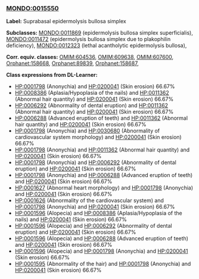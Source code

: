 
### [MONDO:0015550](http://purl.obolibrary.org/obo/MONDO_0015550)
**Label:** Suprabasal epidermolysis bullosa simplex

**Subclasses:** [MONDO:0011869](http://purl.obolibrary.org/obo/MONDO_0011869) (epidermolysis bullosa simplex superficialis), [MONDO:0011472](http://purl.obolibrary.org/obo/MONDO_0011472) (epidermolysis bullosa simplex due to plakophilin deficiency), [MONDO:0012323](http://purl.obolibrary.org/obo/MONDO_0012323) (lethal acantholytic epidermolysis bullosa), 

**Corr. equiv. classes:** [OMIM:604536](http://purl.obolibrary.org/obo/OMIM_604536), [OMIM:609638](http://purl.obolibrary.org/obo/OMIM_609638), [OMIM:607600](http://purl.obolibrary.org/obo/OMIM_607600), [Orphanet:158668](http://www.orpha.net/ORDO/Orphanet_158668), [Orphanet:89839](http://www.orpha.net/ORDO/Orphanet_89839), [Orphanet:158687](http://www.orpha.net/ORDO/Orphanet_158687), 

**Class expressions from DL-Learner:**

- [HP:0001798](http://purl.obolibrary.org/obo/HP_0001798) (Anonychia) and [HP:0200041](http://purl.obolibrary.org/obo/HP_0200041) (Skin erosion) 66.67%
- [HP:0008386](http://purl.obolibrary.org/obo/HP_0008386) (Aplasia/Hypoplasia of the nails) and [HP:0011362](http://purl.obolibrary.org/obo/HP_0011362) (Abnormal hair quantity) and [HP:0200041](http://purl.obolibrary.org/obo/HP_0200041) (Skin erosion) 66.67%
- [HP:0006292](http://purl.obolibrary.org/obo/HP_0006292) (Abnormality of dental eruption) and [HP:0011362](http://purl.obolibrary.org/obo/HP_0011362) (Abnormal hair quantity) and [HP:0200041](http://purl.obolibrary.org/obo/HP_0200041) (Skin erosion) 66.67%
- [HP:0006288](http://purl.obolibrary.org/obo/HP_0006288) (Advanced eruption of teeth) and [HP:0011362](http://purl.obolibrary.org/obo/HP_0011362) (Abnormal hair quantity) and [HP:0200041](http://purl.obolibrary.org/obo/HP_0200041) (Skin erosion) 66.67%
- [HP:0001798](http://purl.obolibrary.org/obo/HP_0001798) (Anonychia) and [HP:0030680](http://purl.obolibrary.org/obo/HP_0030680) (Abnormality of cardiovascular system morphology) and [HP:0200041](http://purl.obolibrary.org/obo/HP_0200041) (Skin erosion) 66.67%
- [HP:0001798](http://purl.obolibrary.org/obo/HP_0001798) (Anonychia) and [HP:0011362](http://purl.obolibrary.org/obo/HP_0011362) (Abnormal hair quantity) and [HP:0200041](http://purl.obolibrary.org/obo/HP_0200041) (Skin erosion) 66.67%
- [HP:0001798](http://purl.obolibrary.org/obo/HP_0001798) (Anonychia) and [HP:0006292](http://purl.obolibrary.org/obo/HP_0006292) (Abnormality of dental eruption) and [HP:0200041](http://purl.obolibrary.org/obo/HP_0200041) (Skin erosion) 66.67%
- [HP:0001798](http://purl.obolibrary.org/obo/HP_0001798) (Anonychia) and [HP:0006288](http://purl.obolibrary.org/obo/HP_0006288) (Advanced eruption of teeth) and [HP:0200041](http://purl.obolibrary.org/obo/HP_0200041) (Skin erosion) 66.67%
- [HP:0001627](http://purl.obolibrary.org/obo/HP_0001627) (Abnormal heart morphology) and [HP:0001798](http://purl.obolibrary.org/obo/HP_0001798) (Anonychia) and [HP:0200041](http://purl.obolibrary.org/obo/HP_0200041) (Skin erosion) 66.67%
- [HP:0001626](http://purl.obolibrary.org/obo/HP_0001626) (Abnormality of the cardiovascular system) and [HP:0001798](http://purl.obolibrary.org/obo/HP_0001798) (Anonychia) and [HP:0200041](http://purl.obolibrary.org/obo/HP_0200041) (Skin erosion) 66.67%
- [HP:0001596](http://purl.obolibrary.org/obo/HP_0001596) (Alopecia) and [HP:0008386](http://purl.obolibrary.org/obo/HP_0008386) (Aplasia/Hypoplasia of the nails) and [HP:0200041](http://purl.obolibrary.org/obo/HP_0200041) (Skin erosion) 66.67%
- [HP:0001596](http://purl.obolibrary.org/obo/HP_0001596) (Alopecia) and [HP:0006292](http://purl.obolibrary.org/obo/HP_0006292) (Abnormality of dental eruption) and [HP:0200041](http://purl.obolibrary.org/obo/HP_0200041) (Skin erosion) 66.67%
- [HP:0001596](http://purl.obolibrary.org/obo/HP_0001596) (Alopecia) and [HP:0006288](http://purl.obolibrary.org/obo/HP_0006288) (Advanced eruption of teeth) and [HP:0200041](http://purl.obolibrary.org/obo/HP_0200041) (Skin erosion) 66.67%
- [HP:0001596](http://purl.obolibrary.org/obo/HP_0001596) (Alopecia) and [HP:0001798](http://purl.obolibrary.org/obo/HP_0001798) (Anonychia) and [HP:0200041](http://purl.obolibrary.org/obo/HP_0200041) (Skin erosion) 66.67%
- [HP:0001595](http://purl.obolibrary.org/obo/HP_0001595) (Abnormality of the hair) and [HP:0001798](http://purl.obolibrary.org/obo/HP_0001798) (Anonychia) and [HP:0200041](http://purl.obolibrary.org/obo/HP_0200041) (Skin erosion) 66.67%


